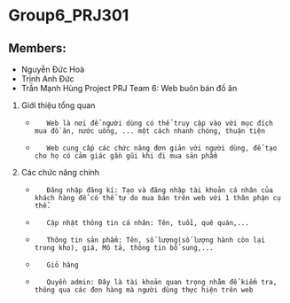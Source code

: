 # Group6_PRJ301
## Members:
- Nguyễn Đức Hoà
- Trịnh Anh Đức
- Trần Mạnh Hùng
                                                Project PRJ Team 6: Web buôn bán đồ ăn
1.  Giới thiệu tổng quan
    -        Web là nơi để người dùng có thể truy cập vào với mục đích mua đồ ăn, nước uống, ... một cách nhanh chóng, thuận tiện
    -        Web cung cấp các chức năng đơn giản với người dùng, để tạo cho họ có cảm giác gần gũi khi đi mua sản phẩm
2.  Các chức năng chính
    -        Đăng nhập đăng kí: Tạo và đăng nhập tài khoản cá nhân của khách hàng để có thể tự do mua bán trên web với 1 thân phận cụ thể.
    -        Cập nhật thông tin cá nhân: Tên, tuổi, quê quán,... 
    -        Thông tin sản phẩm: Tên, số lượng(số lượng hành còn lại trong kho), giá, Mô tả, thông tin bổ sung,...
    -        Giỏ hàng
    -        Quyền admin: Đây là tài khoản quan trọng nhằm để kiểm tra, thông qua các đơn hàng mà người dùng thực hiện trên web
